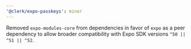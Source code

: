 ```yaml
---
'@clerk/expo-passkeys': minor
---
```


Removed `expo-modules-core` from dependencies in favor of `expo` as a peer dependency to allow broader compatibility with Expo SDK versions `^50 || ^51 || ^52`.